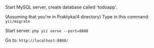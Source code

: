 Start MySQL server, create database called 'todoapp'.

(Assuming that you're in Praktyka/4 directory) 
Type in this command: 
`yii/migrate`

Start server:
`php yii serve --port=8888`

Go to:
`http://localhost:8888/`
